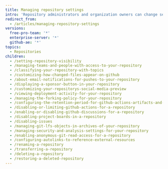 ```yaml
---
title: Managing repository settings
intro: 'Repository administrators and organization owners can change settings for a repository, like the name, ownership, and visibility, or delete the repository.'
redirect_from:
  - /articles/managing-repository-settings
versions:
  free-pro-team: '*'
  enterprise-server: '*'
  github-ae: '*'
topics:
  - Repositories
children:
  - /setting-repository-visibility
  - /managing-teams-and-people-with-access-to-your-repository
  - /classifying-your-repository-with-topics
  - /customizing-how-changed-files-appear-on-github
  - /about-email-notifications-for-pushes-to-your-repository
  - /displaying-a-sponsor-button-in-your-repository
  - /customizing-your-repositorys-social-media-preview
  - /viewing-deployment-activity-for-your-repository
  - /managing-the-forking-policy-for-your-repository
  - /configuring-the-retention-period-for-github-actions-artifacts-and-logs-in-your-repository
  - /disabling-or-limiting-github-actions-for-a-repository
  - /enabling-or-disabling-github-discussions-for-a-repository
  - /disabling-project-boards-in-a-repository
  - /disabling-issues
  - /managing-git-lfs-objects-in-archives-of-your-repository
  - /managing-security-and-analysis-settings-for-your-repository
  - /enabling-anonymous-git-read-access-for-a-repository
  - /configuring-autolinks-to-reference-external-resources
  - /renaming-a-repository
  - /transferring-a-repository
  - /deleting-a-repository
  - /restoring-a-deleted-repository
---
```


